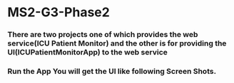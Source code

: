 # MS2-G3-Phase2
### There are two projects one of which provides the web service(ICU Patient Monitor) and the other is for providing the UI(ICUPatientMonitorApp) to the web service
### Run the App You will get the UI like following Screen Shots.

